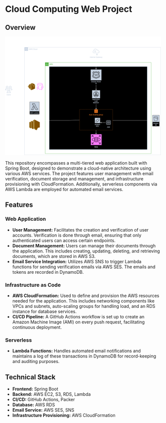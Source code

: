 # Cloud Computing Web Project

## Overview

![Project](arch.png)

This repository encompasses a multi-tiered web application built with Spring Boot, designed to demonstrate a cloud-native architecture using various AWS services. The project features user management with email verification, document storage and management, and infrastructure provisioning with CloudFormation. Additionally, serverless components via AWS Lambda are employed for automated email services.

## Features

### Web Application

- **User Management:** Facilitates the creation and verification of user accounts. Verification is done through email, ensuring that only authenticated users can access certain endpoints.
- **Document Management:** Users can manage their documents through the application. This includes creating, updating, deleting, and retrieving documents, which are stored in AWS S3.
- **Email Service Integration:** Utilizes AWS SNS to trigger Lambda functions for sending verification emails via AWS SES. The emails and tokens are recorded in DynamoDB.

### Infrastructure as Code

- **AWS CloudFormation:** Used to define and provision the AWS resources needed for the application. This includes networking components like VPCs and subnets, auto-scaling groups for handling load, and an RDS instance for database services.
- **CI/CD Pipeline:** A GitHub Actions workflow is set up to create an Amazon Machine Image (AMI) on every push request, facilitating continuous deployment.

### Serverless

- **Lambda Functions:** Handles automated email notifications and maintains a log of these transactions in DynamoDB for record-keeping and auditing purposes.

## Technical Stack

- **Frontend:** Spring Boot
- **Backend:** AWS EC2, S3, RDS, Lambda
- **CI/CD:** GitHub Actions, Packer
- **Database:** AWS RDS
- **Email Service:** AWS SES, SNS
- **Infrastructure Provisioning:** AWS CloudFormation
